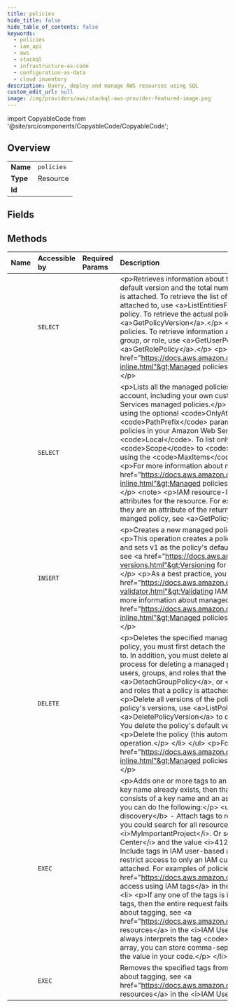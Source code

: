 ```yaml
---
title: policies
hide_title: false
hide_table_of_contents: false
keywords:
  - policies
  - iam_api
  - aws    
  - stackql
  - infrastructure-as-code
  - configuration-as-data
  - cloud inventory
description: Query, deploy and manage AWS resources using SQL
custom_edit_url: null
image: /img/providers/aws/stackql-aws-provider-featured-image.png
---
```


import CopyableCode from '@site/src/components/CopyableCode/CopyableCode';




## Overview
<table><tbody>
<tr><td><b>Name</b></td><td><code>policies</code></td></tr>
<tr><td><b>Type</b></td><td>Resource</td></tr>
<tr><td><b>Id</b></td><td><CopyableCode code="aws.iam_api.policies" /></td></tr>
</tbody></table>

## Fields
## Methods
| Name | Accessible by | Required Params | Description |
|:-----|:--------------|:----------------|:------------|
| <CopyableCode code="policies_Get" /> | `SELECT` | <CopyableCode code="PolicyArn, region" /> | &lt;p&gt;Retrieves information about the specified managed policy, including the policy's default version and the total number of IAM users, groups, and roles to which the policy is attached. To retrieve the list of the specific users, groups, and roles that the policy is attached to, use &lt;a&gt;ListEntitiesForPolicy&lt;/a&gt;. This operation returns metadata about the policy. To retrieve the actual policy document for a specific version of the policy, use &lt;a&gt;GetPolicyVersion&lt;/a&gt;.&lt;/p&gt; &lt;p&gt;This operation retrieves information about managed policies. To retrieve information about an inline policy that is embedded with an IAM user, group, or role, use &lt;a&gt;GetUserPolicy&lt;/a&gt;, &lt;a&gt;GetGroupPolicy&lt;/a&gt;, or &lt;a&gt;GetRolePolicy&lt;/a&gt;.&lt;/p&gt; &lt;p&gt;For more information about policies, see &lt;a href="https://docs.aws.amazon.com/IAM/latest/UserGuide/policies-managed-vs-inline.html"&gt;Managed policies and inline policies&lt;/a&gt; in the &lt;i&gt;IAM User Guide&lt;/i&gt;.&lt;/p&gt; |
| <CopyableCode code="policies_List" /> | `SELECT` | <CopyableCode code="region" /> | &lt;p&gt;Lists all the managed policies that are available in your Amazon Web Services account, including your own customer-defined managed policies and all Amazon Web Services managed policies.&lt;/p&gt; &lt;p&gt;You can filter the list of policies that is returned using the optional &lt;code&gt;OnlyAttached&lt;/code&gt;, &lt;code&gt;Scope&lt;/code&gt;, and &lt;code&gt;PathPrefix&lt;/code&gt; parameters. For example, to list only the customer managed policies in your Amazon Web Services account, set &lt;code&gt;Scope&lt;/code&gt; to &lt;code&gt;Local&lt;/code&gt;. To list only Amazon Web Services managed policies, set &lt;code&gt;Scope&lt;/code&gt; to &lt;code&gt;AWS&lt;/code&gt;.&lt;/p&gt; &lt;p&gt;You can paginate the results using the &lt;code&gt;MaxItems&lt;/code&gt; and &lt;code&gt;Marker&lt;/code&gt; parameters.&lt;/p&gt; &lt;p&gt;For more information about managed policies, see &lt;a href="https://docs.aws.amazon.com/IAM/latest/UserGuide/policies-managed-vs-inline.html"&gt;Managed policies and inline policies&lt;/a&gt; in the &lt;i&gt;IAM User Guide&lt;/i&gt;.&lt;/p&gt; &lt;note&gt; &lt;p&gt;IAM resource-listing operations return a subset of the available attributes for the resource. For example, this operation does not return tags, even though they are an attribute of the returned object. To view all of the information for a customer manged policy, see &lt;a&gt;GetPolicy&lt;/a&gt;.&lt;/p&gt; &lt;/note&gt; |
| <CopyableCode code="policies_Create" /> | `INSERT` | <CopyableCode code="PolicyDocument, PolicyName, region" /> | &lt;p&gt;Creates a new managed policy for your Amazon Web Services account.&lt;/p&gt; &lt;p&gt;This operation creates a policy version with a version identifier of &lt;code&gt;v1&lt;/code&gt; and sets v1 as the policy's default version. For more information about policy versions, see &lt;a href="https://docs.aws.amazon.com/IAM/latest/UserGuide/policies-managed-versions.html"&gt;Versioning for managed policies&lt;/a&gt; in the &lt;i&gt;IAM User Guide&lt;/i&gt;.&lt;/p&gt; &lt;p&gt;As a best practice, you can validate your IAM policies. To learn more, see &lt;a href="https://docs.aws.amazon.com/IAM/latest/UserGuide/access_policies_policy-validator.html"&gt;Validating IAM policies&lt;/a&gt; in the &lt;i&gt;IAM User Guide&lt;/i&gt;.&lt;/p&gt; &lt;p&gt;For more information about managed policies in general, see &lt;a href="https://docs.aws.amazon.com/IAM/latest/UserGuide/policies-managed-vs-inline.html"&gt;Managed policies and inline policies&lt;/a&gt; in the &lt;i&gt;IAM User Guide&lt;/i&gt;.&lt;/p&gt; |
| <CopyableCode code="policies_Delete" /> | `DELETE` | <CopyableCode code="PolicyArn, region" /> | &lt;p&gt;Deletes the specified managed policy.&lt;/p&gt; &lt;p&gt;Before you can delete a managed policy, you must first detach the policy from all users, groups, and roles that it is attached to. In addition, you must delete all the policy's versions. The following steps describe the process for deleting a managed policy:&lt;/p&gt; &lt;ul&gt; &lt;li&gt; &lt;p&gt;Detach the policy from all users, groups, and roles that the policy is attached to, using &lt;a&gt;DetachUserPolicy&lt;/a&gt;, &lt;a&gt;DetachGroupPolicy&lt;/a&gt;, or &lt;a&gt;DetachRolePolicy&lt;/a&gt;. To list all the users, groups, and roles that a policy is attached to, use &lt;a&gt;ListEntitiesForPolicy&lt;/a&gt;.&lt;/p&gt; &lt;/li&gt; &lt;li&gt; &lt;p&gt;Delete all versions of the policy using &lt;a&gt;DeletePolicyVersion&lt;/a&gt;. To list the policy's versions, use &lt;a&gt;ListPolicyVersions&lt;/a&gt;. You cannot use &lt;a&gt;DeletePolicyVersion&lt;/a&gt; to delete the version that is marked as the default version. You delete the policy's default version in the next step of the process.&lt;/p&gt; &lt;/li&gt; &lt;li&gt; &lt;p&gt;Delete the policy (this automatically deletes the policy's default version) using this operation.&lt;/p&gt; &lt;/li&gt; &lt;/ul&gt; &lt;p&gt;For information about managed policies, see &lt;a href="https://docs.aws.amazon.com/IAM/latest/UserGuide/policies-managed-vs-inline.html"&gt;Managed policies and inline policies&lt;/a&gt; in the &lt;i&gt;IAM User Guide&lt;/i&gt;.&lt;/p&gt; |
| <CopyableCode code="policies_Tag" /> | `EXEC` | <CopyableCode code="PolicyArn, Tags, region" /> | &lt;p&gt;Adds one or more tags to an IAM customer managed policy. If a tag with the same key name already exists, then that tag is overwritten with the new value.&lt;/p&gt; &lt;p&gt;A tag consists of a key name and an associated value. By assigning tags to your resources, you can do the following:&lt;/p&gt; &lt;ul&gt; &lt;li&gt; &lt;p&gt; &lt;b&gt;Administrative grouping and discovery&lt;/b&gt; - Attach tags to resources to aid in organization and search. For example, you could search for all resources with the key name &lt;i&gt;Project&lt;/i&gt; and the value &lt;i&gt;MyImportantProject&lt;/i&gt;. Or search for all resources with the key name &lt;i&gt;Cost Center&lt;/i&gt; and the value &lt;i&gt;41200&lt;/i&gt;. &lt;/p&gt; &lt;/li&gt; &lt;li&gt; &lt;p&gt; &lt;b&gt;Access control&lt;/b&gt; - Include tags in IAM user-based and resource-based policies. You can use tags to restrict access to only an IAM customer managed policy that has a specified tag attached. For examples of policies that show how to use tags to control access, see &lt;a href="https://docs.aws.amazon.com/IAM/latest/UserGuide/access_tags.html"&gt;Control access using IAM tags&lt;/a&gt; in the &lt;i&gt;IAM User Guide&lt;/i&gt;.&lt;/p&gt; &lt;/li&gt; &lt;/ul&gt; &lt;note&gt; &lt;ul&gt; &lt;li&gt; &lt;p&gt;If any one of the tags is invalid or if you exceed the allowed maximum number of tags, then the entire request fails and the resource is not created. For more information about tagging, see &lt;a href="https://docs.aws.amazon.com/IAM/latest/UserGuide/id_tags.html"&gt;Tagging IAM resources&lt;/a&gt; in the &lt;i&gt;IAM User Guide&lt;/i&gt;.&lt;/p&gt; &lt;/li&gt; &lt;li&gt; &lt;p&gt;Amazon Web Services always interprets the tag &lt;code&gt;Value&lt;/code&gt; as a single string. If you need to store an array, you can store comma-separated values in the string. However, you must interpret the value in your code.&lt;/p&gt; &lt;/li&gt; &lt;/ul&gt; &lt;/note&gt; |
| <CopyableCode code="policies_Untag" /> | `EXEC` | <CopyableCode code="PolicyArn, TagKeys, region" /> | Removes the specified tags from the customer managed policy. For more information about tagging, see &lt;a href="https://docs.aws.amazon.com/IAM/latest/UserGuide/id_tags.html"&gt;Tagging IAM resources&lt;/a&gt; in the &lt;i&gt;IAM User Guide&lt;/i&gt;. |
